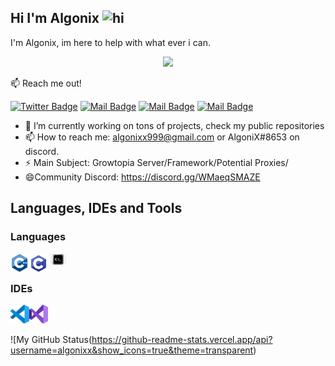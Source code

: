 ## Hi I'm Algonix <img src="https://user-images.githubusercontent.com/1303154/88677602-1635ba80-d120-11ea-84d8-d263ba5fc3c0.gif" width="28px" height="28px" alt="hi">

I'm Algonix, im here to help with what ever i can.

<p align="center">
  <img src="https://discord.c99.nl/widget/theme-2/921797784175255603.png">
</p>

:mailbox: Reach me out!

[![Twitter Badge](https://img.shields.io/badge/-@XxAlgorithm-1ca0f1?style=flat&labelColor=1ca0f1&logo=twitter&logoColor=white&link=https://twitter.com/Ipenywis)](https://twitter.com/XxAlgorithm) [![Mail Badge](https://img.shields.io/badge/-Algonix-e74c3c?style=flat&labelColor=e74c3c&logo=youtube&logoColor=white)](https://www.youtube.com/channel/UC8hZSSJs8L8icj5sB2-n4_g) [![Mail Badge](https://img.shields.io/badge/-@mralgonix-e84393?style=flat&labelColor=e84393&logo=instagram&logoColor=white)](https://instagram.com/mralgonix) [![Mail Badge](https://img.shields.io/badge/-algonix-c0392b?style=flat&labelColor=c0392b&logo=gmail&logoColor=white)](mailto:algonixx999@gmail.com)

<!-- TODO: Add last video link -->

- 🔭 I’m currently working on tons of projects, check my public repositories
- 📫 How to reach me: algonixx999@gmail.com or AlgoniX#8653 on discord.
- ⚡ Main Subject: Growtopia Server/Framework/Potential Proxies/
- 😄Community Discord: https://discord.gg/WMaeqSMAZE

## Languages, IDEs and Tools

### Languages

<img style="padding: 1.5px" align="left" alt="C++" width="25px" src="https://raw.githubusercontent.com/Mempler/Mempler/master/assets//cpp.svg"/>
<img style="padding: 1.5px" align="left" alt="C" width="30px" src="https://raw.githubusercontent.com/Mempler/Mempler/master/assets//c.svg"/>
<img style="padding: 1.5px" alt="left" alt="Python 3" width="26px" src="https://github.com/Groophy-Lifefor/Groophy-Lifefor/blob/main/batch.jpg"/>


### IDEs

<img align="left" alt="VSCode" width="30px" src="https://raw.githubusercontent.com/Mempler/Mempler/master/assets//visual-studio-code.svg"/>
<img alt="Visual Studio 2019 and 2022" width="30px" src="https://raw.githubusercontent.com/Mempler/Mempler/master/assets//vs2019.svg"/>

![My GitHub Status(https://github-readme-stats.vercel.app/api?username=algonixx&show_icons=true&theme=transparent)
